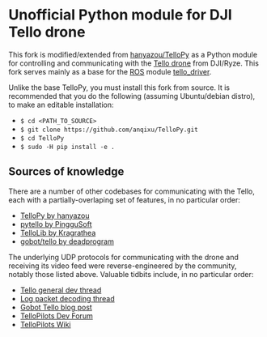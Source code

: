 # Unofficial Python module for DJI Tello drone

This fork is modified/extended from [hanyazou/TelloPy](https://github.com/hanyazou/TelloPy)
as a Python module for controlling and communicating with the
[Tello drone](https://store.dji.com/product/tello) from DJI/Ryze.
This fork serves mainly as a base for the [ROS](http://www.ros.org/about-ros/)
module [tello_driver](https://github.com/anqixu/tello_driver).

Unlike the base TelloPy, you must install this fork from source.
It is recommended that you do the following (assuming Ubuntu/debian distro),
to make an editable installation:

* `$ cd <PATH_TO_SOURCE>`
* `$ git clone https://github.com/anqixu/TelloPy.git`
* `$ cd TelloPy`
* `$ sudo -H pip install -e .`

## Sources of knowledge

There are a number of other codebases for communicating with the Tello, each
with a partially-overlaping set of features, in no particular order:

* [TelloPy by hanyazou](https://github.com/hanyazou/TelloPy)
* [pytello by PingguSoft](https://bitbucket.org/PingguSoft/pytello)
* [TelloLib by Kragrathea](https://github.com/Kragrathea/TelloLib)
* [gobot/tello by deadprogram](https://github.com/hybridgroup/gobot/tree/master/platforms/dji/tello)

The underlying UDP protocols for communicating with the drone and receiving
its video feed were reverse-engineered by the community, notably those listed above.
Valuable tidbits include, in no particular order:

* [Tello general dev thread](https://tellopilots.com/threads/tello-whats-possible.88/)
* [Log packet decoding thread](https://tellopilots.com/threads/has-anyone-decoded-the-log-headers-messages-from-the-tello.511/)
* [Gobot Tello blog post](https://gobot.io/blog/2018/04/20/hello-tello-hacking-drones-with-go/)
* [TelloPilots Dev Forum](https://tellopilots.com/forums/tello-development.8/)
* [TelloPilots Wiki](https://tellopilots.com/wiki/index/)